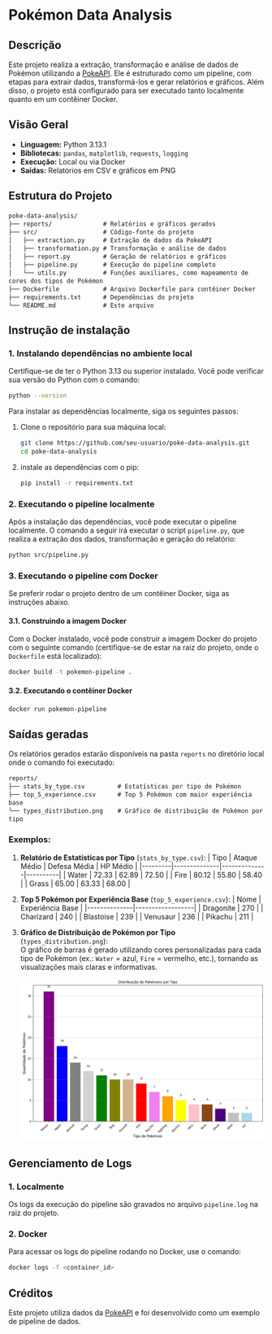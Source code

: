# Pokémon Data Analysis

## Descrição
Este projeto realiza a extração, transformação e análise de dados de Pokémon utilizando a [PokeAPI](https://pokeapi.co/). Ele é estruturado como um pipeline, com etapas para extrair dados, transformá-los e gerar relatórios e gráficos. Além disso, o projeto está configurado para ser executado tanto localmente quanto em um contêiner Docker.

## Visão Geral
- **Linguagem:** Python 3.13.1
- **Bibliotecas:** `pandas`, `matplotlib`, `requests`, `logging`
- **Execução:** Local ou via Docker
- **Saídas:** Relatórios em CSV e gráficos em PNG

## Estrutura do Projeto
```plaintext
poke-data-analysis/
├── reports/              # Relatórios e gráficos gerados
├── src/                  # Código-fonte do projeto
│   ├── extraction.py     # Extração de dados da PokeAPI
│   ├── transformation.py # Transformação e análise de dados
│   ├── report.py         # Geração de relatórios e gráficos
│   ├── pipeline.py       # Execução do pipeline completo
│   └── utils.py          # Funções auxiliares, como mapeamento de cores dos tipos de Pokémon
├── Dockerfile            # Arquivo Dockerfile para contêiner Docker
├── requirements.txt      # Dependências do projeto
└── README.md             # Este arquivo

```

## Instrução de instalação
### 1. Instalando dependências no ambiente local
Certifique-se de ter o Python 3.13 ou superior instalado. Você pode verificar sua versão do Python com o comando:
```bash
python --version
```
Para instalar as dependências localmente, siga os seguintes passos:
  1. Clone o repositório para sua máquina local:
     ```bash
     git clone https://github.com/seu-usuario/poke-data-analysis.git
     cd poke-data-analysis
     ```
  2. instale as dependências com o pip:
     ```bash
     pip install -r requirements.txt
     ```

### 2. Executando o pipeline localmente
Após a instalação das dependências, você pode executar o pipeline localmente. O comando a seguir irá executar o script `pipeline.py`, que realiza a extração dos dados, transformação e geração do relatório:
```bash
python src/pipeline.py
```

### 3. Executando o pipeline com Docker
Se preferir rodar o projeto dentro de um contêiner Docker, siga as instruções abaixo.  
#### 3.1. Construindo a imagem Docker  
Com o Docker instalado, você pode construir a imagem Docker do projeto com o seguinte comando (certifique-se de estar na raiz do projeto, onde o `Dockerfile` está localizado):
```bash
docker build -t pokemon-pipeline .
```
#### 3.2. Executando o contêiner Docker
```bash
docker run pokemon-pipeline
```

## Saídas geradas
Os relatórios gerados estarão disponíveis na pasta `reports` no diretório local onde o comando foi executado:
```plaintext
reports/
├── stats_by_type.csv         # Estatísticas por tipo de Pokémon
├── top_5_experience.csv      # Top 5 Pokémon com maior experiência base
└── types_distribution.png    # Gráfico de distribuição de Pokémon por tipo
```

### Exemplos:
1. **Relatório de Estatísticas por Tipo** (`stats_by_type.csv`):
   | Tipo    | Ataque Médio | Defesa Média | HP Médio |
   |---------|--------------|--------------|----------|
   | Water   | 72.33        | 62.89        | 72.50    |
   | Fire    | 80.12        | 55.80        | 58.40    |
   | Grass   | 65.00        | 63.33        | 68.00    |

2. **Top 5 Pokémon por Experiência Base** (`top_5_experience.csv`):
   | Nome         | Experiência Base |
   |--------------|------------------|
   | Dragonite    | 270              |
   | Charizard    | 240              |
   | Blastoise    | 239              |
   | Venusaur     | 236              |
   | Pikachu      | 211              |

3. **Gráfico de Distribuição de Pokémon por Tipo** (`types_distribution.png`):  
   O gráfico de barras é gerado utilizando cores personalizadas para cada tipo de Pokémon (ex.: `Water` = azul, `Fire` = vermelho, etc.), tornando as visualizações mais claras e informativas.
   
   ![Gráfico de Distribuição](reports/types_distribution.png)

## Gerenciamento de Logs
### 1. Localmente
Os logs da execução do pipeline são gravados no arquivo `pipeline.log` na raiz do projeto.
### 2. Docker
Para acessar os logs do pipeline rodando no Docker, use o comando:
```bash
docker logs -f <container_id>
```

## Créditos
Este projeto utiliza dados da [PokeAPI](https://pokeapi.co/) e foi desenvolvido como um exemplo de pipeline de dados.
